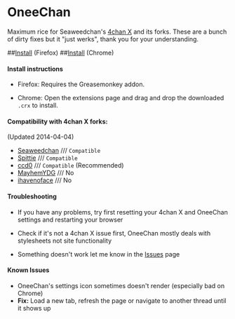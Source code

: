 OneeChan
====

Maximum rice for Seaweedchan's [4chan X](https://github.com/seaweedchan/4chan-x) and its forks. These are a bunch of dirty fixes but it "just werks", thank you for your understanding.

##[Install](../../raw/master/builds/OneeChan.user.js) (Firefox)
##[Install](../../raw/master/builds/OneeChan.crx) (Chrome)


#### Install instructions

- Firefox: Requires the Greasemonkey addon.

- Chrome: Open the extensions page and drag and drop the downloaded ```.crx``` to install.


#### Compatibility with 4chan X forks:
(Updated 2014-04-04)

- [Seaweedchan](https://github.com/seaweedchan/4chan-x) /// ```Compatible```
- [Spittie](https://github.com/Spittie/4chan-x) /// ```Compatible```
- [ccd0](https://github.com/ccd0/4chan-x) /// ```Compatible``` (Recommended)
- [MayhemYDG](https://github.com/MayhemYDG/4chan-x) /// No
- [ihavenoface](https://github.com/ihavenoface/4chan-x) /// No


#### Troubleshooting

- If you have any problems, try first resetting your 4chan X and OneeChan settings and restarting your browser

- Check if it's not a 4chan X issue first, OneeChan mostly deals with stylesheets not site functionality

- Something doesn't work let me know in the [Issues](https://github.com/Nebukazar/OneeChan/issues) page


#### Known Issues

- OneeChan's settings icon sometimes doesn't render (especially bad on Chrome)
- **Fix:** Load a new tab, refresh the page or navigate to another thread until it shows up